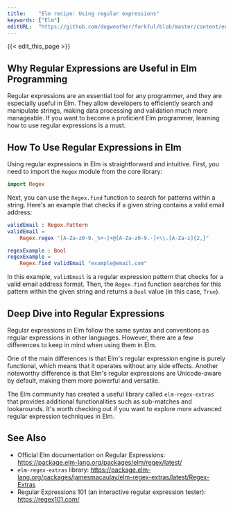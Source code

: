```yaml
---
title:    "Elm recipe: Using regular expressions"
keywords: ["Elm"]
editURL:  "https://github.com/dogweather/forkful/blob/master/content/en/elm/using-regular-expressions.md"
---
```


{{< edit_this_page >}}

## Why Regular Expressions are Useful in Elm Programming

Regular expressions are an essential tool for any programmer, and they are especially useful in Elm. They allow developers to efficiently search and manipulate strings, making data processing and validation much more manageable. If you want to become a proficient Elm programmer, learning how to use regular expressions is a must.

## How To Use Regular Expressions in Elm

Using regular expressions in Elm is straightforward and intuitive. First, you need to import the `Regex` module from the core library:

```Elm
import Regex
```

Next, you can use the `Regex.find` function to search for patterns within a string. Here's an example that checks if a given string contains a valid email address:

```Elm
validEmail : Regex.Pattern
validEmail =
    Regex.regex "[A-Za-z0-9._%+-]+@[A-Za-z0-9.-]+\\.[A-Za-z]{2,}"

regexExample : Bool
regexExample =
    Regex.find validEmail "example@email.com"
```

In this example, `validEmail` is a regular expression pattern that checks for a valid email address format. Then, the `Regex.find` function searches for this pattern within the given string and returns a `Bool` value (in this case, `True`).

## Deep Dive into Regular Expressions

Regular expressions in Elm follow the same syntax and conventions as regular expressions in other languages. However, there are a few differences to keep in mind when using them in Elm. 

One of the main differences is that Elm's regular expression engine is purely functional, which means that it operates without any side effects. Another noteworthy difference is that Elm's regular expressions are Unicode-aware by default, making them more powerful and versatile.

The Elm community has created a useful library called `elm-regex-extras` that provides additional functionalities such as sub-matches and lookarounds. It's worth checking out if you want to explore more advanced regular expression techniques in Elm.

## See Also

- Official Elm documentation on Regular Expressions: https://package.elm-lang.org/packages/elm/regex/latest/
- `elm-regex-extras` library: https://package.elm-lang.org/packages/jamesmacaulay/elm-regex-extras/latest/Regex-Extras
- Regular Expressions 101 (an interactive regular expression tester): https://regex101.com/